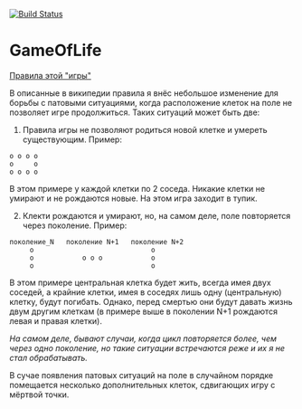 [![Build Status](https://travis-ci.com/bo712/GameOfLife.svg?branch=master)](https://travis-ci.com/bo712/GameOfLife)

# GameOfLife
[Правила этой "игры"](https://en.wikipedia.org/wiki/Conway%27s_Game_of_Life) 

В описанные в википедии правила я внёс небольшое изменение для борьбы с патовыми ситуациями, когда расположение клеток на поле не позволяет игре продолжиться.
Таких ситуаций может быть две:
1. Правила игры не позволяют родиться новой клетке и умереть существующим.
Пример:

```
o o o o
o     o
o o o o 
```
В этом примере у каждой клетки по 2 соседа. Никакие клетки не умирают и не рождаются новые. На этом игра заходит в тупик.

2. Клекти рождаются и умирают, но, на самом деле, поле повторяется через поколение.
Пример:
```
поколение_N   поколение N+1   поколение N+2
     o                             o
     o            o o o            o
     o                             o
```
В этом примере центральная клетка будет жить, всегда имея двух соседей, а крайние клетки, имея в соседях лишь одну (центральную) клетку, будут погибать. Однако, перед смертью они будут давать жизнь двум другим клеткам (в примере выше в поколении N+1 рождаются левая и правая клетки).

*На самом деле, бывают случаи, когда цикл повторяется более, чем через одно поколение, но такие ситуации встречаются реже и их я не стал обрабатывать.*

В сучае появления патовых ситуаций на поле в случайном порядке помещается несколько дополнительных клеток, сдвигающих игру с мёртвой точки.
